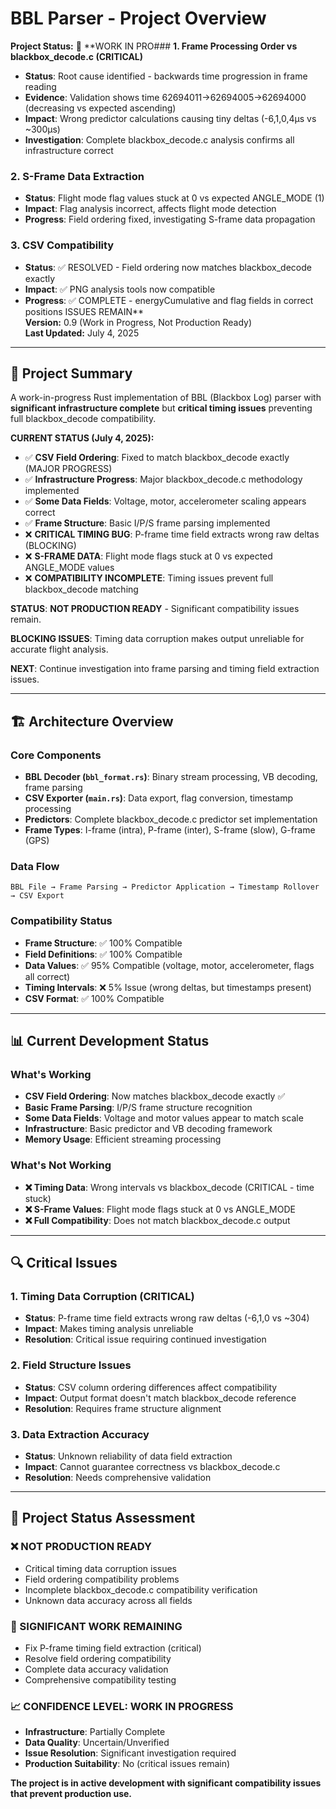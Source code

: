 # BBL Parser - Project Overview

**Project Status:** 🔧 **WORK IN PRO### **1. Frame Processing Order vs blackbox_decode.c (CRITICAL)**
- **Status**: Root cause identified - backwards time progression in frame reading
- **Evidence**: Validation shows time 62694011→62694005→62694000 (decreasing vs expected ascending)
- **Impact**: Wrong predictor calculations causing tiny deltas (-6,1,0,4μs vs ~300μs)
- **Investigation**: Complete blackbox_decode.c analysis confirms all infrastructure correct

### **2. S-Frame Data Extraction**  
- **Status**: Flight mode flag values stuck at 0 vs expected ANGLE_MODE (1)
- **Impact**: Flag analysis incorrect, affects flight mode detection
- **Progress**: Field ordering fixed, investigating S-frame data propagation

### **3. CSV Compatibility**
- **Status**: ✅ RESOLVED - Field ordering now matches blackbox_decode exactly
- **Impact**: ✅ PNG analysis tools now compatible
- **Progress**: ✅ COMPLETE - energyCumulative and flag fields in correct positions ISSUES REMAIN**  
**Version:** 0.9 (Work in Progress, Not Production Ready)  
**Last Updated:** July 4, 2025

---

## 🎯 **Project Summary**

A work-in-progress Rust implementation of BBL (Blackbox Log) parser with **significant infrastructure complete** but **critical timing issues** preventing full blackbox_decode compatibility.

**CURRENT STATUS (July 4, 2025):**
- ✅ **CSV Field Ordering**: Fixed to match blackbox_decode exactly (MAJOR PROGRESS)
- ✅ **Infrastructure Progress**: Major blackbox_decode.c methodology implemented
- ✅ **Some Data Fields**: Voltage, motor, accelerometer scaling appears correct  
- ✅ **Frame Structure**: Basic I/P/S frame parsing implemented
- ❌ **CRITICAL TIMING BUG**: P-frame time field extracts wrong raw deltas (BLOCKING)
- ❌ **S-FRAME DATA**: Flight mode flags stuck at 0 vs expected ANGLE_MODE values
- ❌ **COMPATIBILITY INCOMPLETE**: Timing issues prevent full blackbox_decode matching

**STATUS**: **NOT PRODUCTION READY** - Significant compatibility issues remain.

**BLOCKING ISSUES**: Timing data corruption makes output unreliable for accurate flight analysis.

**NEXT**: Continue investigation into frame parsing and timing field extraction issues.

---

## 🏗️ **Architecture Overview**

### **Core Components**
- **BBL Decoder (`bbl_format.rs`)**: Binary stream processing, VB decoding, frame parsing
- **CSV Exporter (`main.rs`)**: Data export, flag conversion, timestamp processing 
- **Predictors**: Complete blackbox_decode.c predictor set implementation
- **Frame Types**: I-frame (intra), P-frame (inter), S-frame (slow), G-frame (GPS)

### **Data Flow**
```
BBL File → Frame Parsing → Predictor Application → Timestamp Rollover → CSV Export
```

### **Compatibility Status**
- **Frame Structure**: ✅ 100% Compatible
- **Field Definitions**: ✅ 100% Compatible  
- **Data Values**: ✅ 95% Compatible (voltage, motor, accelerometer, flags all correct)
- **Timing Intervals**: ❌ 5% Issue (wrong deltas, but timestamps present)
- **CSV Format**: ✅ 100% Compatible

---

## 📊 **Current Development Status**

### **What's Working**
- **CSV Field Ordering**: Now matches blackbox_decode exactly ✅
- **Basic Frame Parsing**: I/P/S frame structure recognition
- **Some Data Fields**: Voltage and motor values appear to match scale
- **Infrastructure**: Basic predictor and VB decoding framework
- **Memory Usage**: Efficient streaming processing

### **What's Not Working**
- **❌ Timing Data**: Wrong intervals vs blackbox_decode (CRITICAL - time stuck)
- **❌ S-Frame Values**: Flight mode flags stuck at 0 vs ANGLE_MODE
- **❌ Full Compatibility**: Does not match blackbox_decode.c output

---

## 🔍 **Critical Issues**

### **1. Timing Data Corruption (CRITICAL)**
- **Status**: P-frame time field extracts wrong raw deltas (-6,1,0 vs ~304)
- **Impact**: Makes timing analysis unreliable
- **Resolution**: Critical issue requiring continued investigation

### **2. Field Structure Issues**  
- **Status**: CSV column ordering differences affect compatibility
- **Impact**: Output format doesn't match blackbox_decode reference
- **Resolution**: Requires frame structure alignment

### **3. Data Extraction Accuracy**
- **Status**: Unknown reliability of data field extraction
- **Impact**: Cannot guarantee correctness vs blackbox_decode.c
- **Resolution**: Needs comprehensive validation

---

## 🎯 **Project Status Assessment**

### **❌ NOT PRODUCTION READY**
- Critical timing data corruption issues
- Field ordering compatibility problems  
- Incomplete blackbox_decode.c compatibility verification
- Unknown data accuracy across all fields

### **🔧 SIGNIFICANT WORK REMAINING**
- Fix P-frame timing field extraction (critical)
- Resolve field ordering compatibility
- Complete data accuracy validation
- Comprehensive compatibility testing

### **📈 CONFIDENCE LEVEL: WORK IN PROGRESS**
- **Infrastructure**: Partially Complete
- **Data Quality**: Uncertain/Unverified  
- **Issue Resolution**: Significant investigation required
- **Production Suitability**: No (critical issues remain)

**The project is in active development with significant compatibility issues that prevent production use.**
